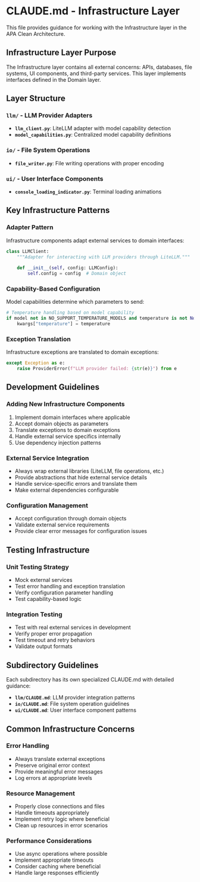 # CLAUDE.md - Infrastructure Layer

This file provides guidance for working with the Infrastructure layer in the APA Clean Architecture.

## Infrastructure Layer Purpose

The Infrastructure layer contains all external concerns: APIs, databases, file systems, UI components, and third-party services. This layer implements interfaces defined in the Domain layer.

## Layer Structure

### `llm/` - LLM Provider Adapters
- **`llm_client.py`**: LiteLLM adapter with model capability detection
- **`model_capabilities.py`**: Centralized model capability definitions

### `io/` - File System Operations  
- **`file_writer.py`**: File writing operations with proper encoding

### `ui/` - User Interface Components
- **`console_loading_indicator.py`**: Terminal loading animations

## Key Infrastructure Patterns

### Adapter Pattern
Infrastructure components adapt external services to domain interfaces:
```python
class LLMClient:
    """Adapter for interacting with LLM providers through LiteLLM."""
    
    def __init__(self, config: LLMConfig):
        self.config = config  # Domain object
```

### Capability-Based Configuration
Model capabilities determine which parameters to send:
```python
# Temperature handling based on model capability
if model not in NO_SUPPORT_TEMPERATURE_MODELS and temperature is not None:
    kwargs["temperature"] = temperature
```

### Exception Translation
Infrastructure exceptions are translated to domain exceptions:
```python
except Exception as e:
    raise ProviderError(f"LLM provider failed: {str(e)}") from e
```

## Development Guidelines

### Adding New Infrastructure Components
1. Implement domain interfaces where applicable
2. Accept domain objects as parameters
3. Translate exceptions to domain exceptions
4. Handle external service specifics internally
5. Use dependency injection patterns

### External Service Integration
- Always wrap external libraries (LiteLLM, file operations, etc.)
- Provide abstractions that hide external service details
- Handle service-specific errors and translate them
- Make external dependencies configurable

### Configuration Management
- Accept configuration through domain objects
- Validate external service requirements
- Provide clear error messages for configuration issues

## Testing Infrastructure

### Unit Testing Strategy
- Mock external services
- Test error handling and exception translation
- Verify configuration parameter handling
- Test capability-based logic

### Integration Testing
- Test with real external services in development
- Verify proper error propagation
- Test timeout and retry behaviors
- Validate output formats

## Subdirectory Guidelines

Each subdirectory has its own specialized CLAUDE.md with detailed guidance:

- **`llm/CLAUDE.md`**: LLM provider integration patterns
- **`io/CLAUDE.md`**: File system operation guidelines  
- **`ui/CLAUDE.md`**: User interface component patterns

## Common Infrastructure Concerns

### Error Handling
- Always translate external exceptions
- Preserve original error context
- Provide meaningful error messages
- Log errors at appropriate levels

### Resource Management
- Properly close connections and files
- Handle timeouts appropriately
- Implement retry logic where beneficial
- Clean up resources in error scenarios

### Performance Considerations
- Use async operations where possible
- Implement appropriate timeouts
- Consider caching where beneficial
- Handle large responses efficiently